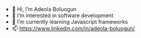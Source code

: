- 👋 Hi, I’m Adeola Boluogun
- 👀 I’m interested in software development
- 🌱 I’m currently learning Javascript frameworks
- 📫  https://www.linkedin.com/in/adeola-boluogun/

